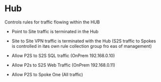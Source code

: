 # Hub
Controls rules for traffic flowing within the HUB

- Point to Site traffic is terminated in the Hub
- Site to Site VPN traffic is terminated with the Hub (S2S traffic to Spokes is controlled in itøs own rule collection group fro eas of management)

- Allow P2S to S2S SQL traffic (OnPrem 192.168.0.10)
- Allow P2s to S2S Web Traffic (OnPrem 192.168.0.11)
- Allow P2S to Spoke One (All traffic)